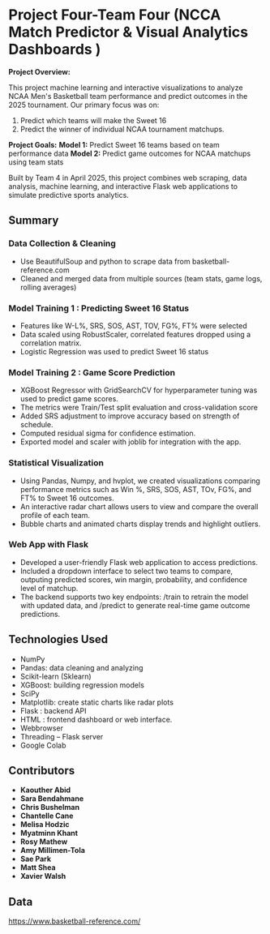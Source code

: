 # Project Four-Team Four (NCCA Match Predictor & Visual Analytics Dashboards )

**Project Overview:**

This project machine learning and interactive visualizations to analyze NCAA Men's Basketball team performance and predict outcomes in the 2025 tournament. Our primary focus was on:
1. Predict which teams will make the Sweet 16
2. Predict the winner of individual NCAA tournament matchups. 

**Project Goals:**
  **Model 1:** Predict Sweet 16 teams based on team performance data
  **Model 2:** Predict game outcomes for NCAA matchups using team stats

Built by Team 4 in April 2025, this project combines web scraping, data analysis, machine learning, and interactive Flask web applications to simulate predictive sports analytics.

## **Summary**

### **Data Collection & Cleaning**
  - Use BeautifulSoup and python to scrape data from basketball-reference.com
  - Cleaned and merged data from multiple sources (team stats, game logs, rolling averages)

### **Model Training 1 : Predicting Sweet 16 Status**
  - Features like W-L%, SRS, SOS, AST, TOV, FG%, FT% were selected
  - Data scaled using RobustScaler, correlated features dropped using a correlation matrix.
  - Logistic Regression was used to predict Sweet 16 status

### **Model Training 2 : Game Score Prediction**
  - XGBoost Regressor with GridSearchCV for hyperparameter tuning was used to predict game scores. 
  - The metrics were Train/Test split evaluation and cross-validation score 
  - Added SRS adjustment to improve accuracy based on strength of schedule.
- Computed residual sigma for confidence estimation.
- Exported model and scaler with joblib for integration with the app.

### **Statistical Visualization**
  - Using Pandas, Numpy, and hvplot, we created visualizations comparing performance metrics such as Win %, SRS, SOS, AST, TOv, FG%, and FT% to Sweet 16 outcomes.
  - An interactive radar chart allows users to view and compare the overall profile of each team.
  - Bubble charts and animated charts display trends and highlight outliers.

  ### **Web App with Flask**
  - Developed a user-friendly Flask web application to access predictions.
  - Included a dropdown interface to select two teams to compare, outputing predicted scores, win margin, probability, and confidence level of matchup.
  - The backend supports two key endpoints: /train to retrain the model with updated data, and /predict to generate real-time game outcome predictions.

## **Technologies Used**
- NumPy 
- Pandas: data cleaning and analyzing 
- Scikit-learn (Sklearn)
- XGBoost: building regression models
- SciPy
- Matplotlib: create static charts like radar plots 
- Flask : backend API
- HTML : frontend dashboard or web interface.
- Webbrowser
- Threading – Flask server
- Google Colab


## **Contributors**
- **Kaouther Abid** 
- **Sara Bendahmane**
- **Chris Bushelman**
- **Chantelle Cane**
- **Melisa Hodzic** 
- **Myatminn Khant** 
- **Rosy Mathew** 
- **Amy Millimen-Tola** 
- **Sae Park** 
- **Matt Shea** 
- **Xavier Walsh**

## Data
https://www.basketball-reference.com/

